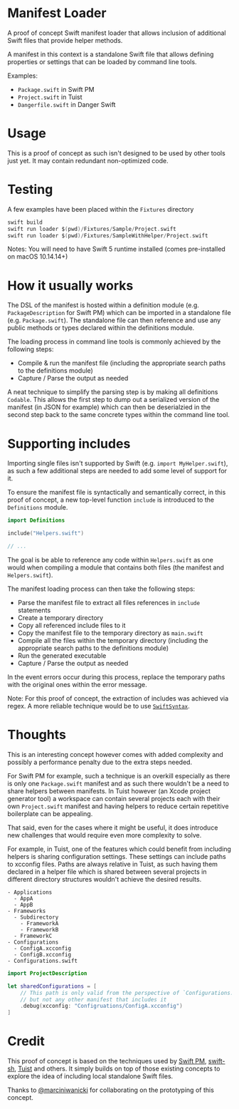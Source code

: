 # Manifest Loader

A proof of concept Swift manifest loader that allows inclusion of additional Swift files that provide helper methods.

A manifest in this context is a standalone Swift file that allows defining properties or settings that can be loaded by command line tools. 

Examples:

- `Package.swift` in Swift PM
- `Project.swift` in Tuist
- `Dangerfile.swift` in Danger Swift

# Usage

This is a proof of concept as such isn't designed to be used by other tools just yet. 
It may contain redundant non-optimized code. 

# Testing

A few examples have been placed within the `Fixtures` directory

```swift
swift build
swift run loader $(pwd)/Fixtures/Sample/Project.swift
swift run loader $(pwd)/Fixtures/SampleWithHelper/Project.swift
```

Notes: You will need to have Swift 5 runtime installed (comes pre-installed on macOS 10.14.14+)

# How it usually works

The DSL of the manifest is hosted within a definition module (e.g. `PackageDescription` for Swift PM) which can be imported in a standalone file (e.g. `Package.swift`). The standalone file can then reference and use any public methods or types declared within the definitions module.

The loading process in command line tools is commonly achieved by the following steps:

- Compile & run the manifest file (including the appropriate search paths to the definitions module)
- Capture / Parse the output as needed

A neat technique to simplify the parsing step is by making all definitions `Codable`. This allows the first step to dump out a serialized version of the manifest (in JSON for example) which can then be deserialzied in the second step back to the same concrete types within the command line tool.

# Supporting includes

Importing single files isn't supported by Swift (e.g. `import MyHelper.swift`), as such a few additional steps are needed to add some level of support for it.

To ensure the manifest file is syntactically and semantically correct, in this proof of concept, a new top-level function `include` is introduced to the `Definitions` module. 

```swift
import Definitions

include("Helpers.swift")

// ...
```

The goal is be able to reference any code within `Helpers.swift` as one would when compiling a module that contains both files (the manifest and `Helpers.swift`).

The manifest loading process can then take the following steps:

- Parse the manifest file to extract all files references in `include` statements
- Create a temporary directory
- Copy all referenced include files to it
- Copy the manifest file to the temporary directory as `main.swift`
- Compile all the files within the temporary directory (including the appropriate search paths to the definitions module)
- Run the generated executable
- Capture / Parse the output as needed

In the event errors occur during this process, replace the temporary paths with the original ones within the error message.

Note: For this proof of concept, the extraction of includes was achieved via regex. A more reliable technique would be to use [`SwiftSyntax`](https://github.com/apple/swift-syntax).

# Thoughts

This is an interesting concept however comes with added complexity and possibly a performance penalty due to the extra steps needed.

For Swift PM for example, such a technique is an overkill especially as there is only one `Package.swift` manifest and as such there wouldn't be a need to share helpers between manifests. In Tuist however (an Xcode project generator tool) a workspace can contain several projects each with their own `Project.swift` manifest and having helpers to reduce certain repetitive boilerplate can be appealing.

That said, even for the cases where it might be useful, it does introduce new challenges that would require even more complexity to solve. 

For example, in Tuist, one of the features which could benefit from including helpers is sharing configuration settings. These settings can include paths to xcconfig files. Paths are always relative in Tuist, as such having them declared in a helper file which is shared between several projects in different directory structures wouldn't achieve the desired results.

```
- Applications
  - AppA
  - AppB
- Frameworks
  - Subdirectory
    - FrameworkA
    - FrameworkB
  - FrameworkC 
- Configurations
  - ConfigA.xcconfig
  - ConfigB.xcconfig
- Configurations.swift
```

```swift
import ProjectDescription

let sharedConfigurations = [
    // This path is only valid from the perspective of `Configurations.swift`
    // but not any other manifest that includes it
    .debug(xcconfig: "Configruations/ConfigA.xcconfig")  
]
```

# Credit

This proof of concept is based on the techniques used by [Swift PM](https://github.com/apple/swift-package-manager), [swift-sh](https://github.com/mxcl/swift-sh), [Tuist](https://github.com/tuist/tuist) and others. It simply builds on top of those existing concepts to explore the idea of including local standalone Swift files. 

Thanks to [@marciniwanicki](https://github.com/marciniwanicki) for collaborating on the prototyping of this concept.
